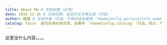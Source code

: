 ```yaml
---
title: About Me # 文档标题（必须）
date: 2015-11-16 # 文档日期，会显示在文章头部（可选）
author: 耀耀 # 文档作者（可选，不填的话会使用 `themeConfig.personalInfo.name`）
catalog: fasle  是否启用右侧目录，会覆写 `themeConfig.catalog`（可选，默认：false）
---
```


这里没什么内容。。。。
